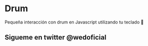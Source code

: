 # Drum
Pequeña interacción con drum en Javascript utilizando tu teclado 🥁

## Sigueme en twitter @wedoficial
